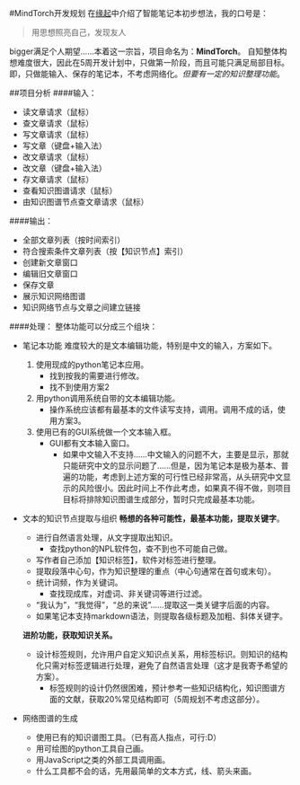 #MindTorch开发规划
在[缘起](source/part3/begining.md)中介绍了智能笔记本初步想法，我的口号是：
>用思想照亮自己，发现友人

bigger满足个人期望……本着这一宗旨，项目命名为：**MindTorch**。
自知整体构想难度很大，因此在5周开发计划中，只做第一阶段，而且可能只满足局部目标。即，只做能输入、保存的笔记本，不考虑网络化。*但要有一定的知识整理功能*。

##项目分析
####输入：
* 读文章请求（鼠标）
* 查文章请求（鼠标）
* 写文章请求（鼠标）
* 写文章（键盘+输入法）
* 改文章请求（鼠标）
* 改文章（键盘+输入法）
* 存文章请求（鼠标）
* 查看知识图谱请求（鼠标）
* 由知识图谱节点查文章请求（鼠标）

####输出：
* 全部文章列表（按时间索引）
* 符合搜索条件文章列表（按【知识节点】索引）
* 创建新文章窗口
* 编辑旧文章窗口
* 保存文章
* 展示知识网络图谱
* 知识网络节点与文章之间建立链接

####处理：
整体功能可以分成三个组块：

* 笔记本功能
	难度较大的是文本编辑功能，特别是中文的输入，方案如下。
	1. 使用现成的python笔记本应用。
		* 找到按我的需要进行修改。
		* 找不到使用方案2
	2. 用python调用系统自带的文本编辑功能。
		* 操作系统应该都有最基本的文件读写支持，调用。调用不成的话，使用方案3。
	3. 使用已有的GUI系统做一个文本输入框。
		* GUI都有文本输入窗口。
			* 如果中文输入不支持……中文输入的问题不大，主要是显示，那就只能研究中文的显示问题了……但是，因为笔记本是极为基本、普遍的功能，考虑到上述方案的可行性已经非常高，从头研究中文显示的风险很小。因此时间上不作此考虑，如果真不得不做，则项目目标将排除知识图谱生成部分，暂时只完成最基本功能。
* 文本的知识节点提取与组织
	**畅想的各种可能性，最基本功能，提取关键字**。
    * 进行自然语言处理，从文字提取出知识。
    	* 查找python的NPL软件包，查不到也不可能自己做。
    * 写作者自己添加【知识标签】，软件对标签进行整理。
    * 提取段落中心句，作为知识整理的重点（中心句通常在首句或末句）。
    * 统计词频，作为关键词。
    	- 查找现成库，对虚词、非关键词等进行过滤。
    * “我认为”，“我觉得”，“总的来说”……提取这一类关键字后面的内容。
    * 如果笔记本支持markdown语法，则提取各级标题及加粗、斜体关键字。

  **进阶功能，获取知识关系。**
    * 设计标签规则，允许用户自定义知识点关系，用标签标识。则知识的结构化只需对标签逻辑进行处理，避免了自然语言处理（这才是我寄予希望的方案）。
    	* 标签规则的设计仍然很困难，预计参考一些知识结构化，知识图谱方面的文献，获取20%常见结构即可（5周规划不考虑这部分）。
* 网络图谱的生成
    * 使用已有的知识谱图工具。（已有高人指点，可行:D）
    * 用可绘图的python工具自己画。
    * 用JavaScript之类的外部工具调用画。
    * 什么工具都不会的话，先用最简单的文本方式，线、箭头来画。
